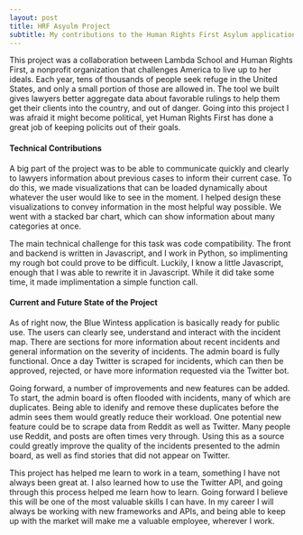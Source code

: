 ```yaml
---
layout: post
title: HRF Asyulm Project
subtitle: My contributions to the Human Rights First Asylum application
---
```


This project was a collaboration between Lambda School and Human Rights First, a nonprofit organization that challenges America to live up to her ideals.
Each year, tens of thousands of people seek refuge in the United States, and only a small portion of those are allowed in. The tool we built gives lawyers better aggregate data about favorable rulings to help them get their clients into the country, and out of danger. Going into this project I was afraid it might become political, yet Human Rights First has done a great job of keeping policits out of their goals.

#### Technical Contributions
A big part of the project was to be able to communicate quickly and clearly to lawyers information about previous cases to inform their current case. To do this, we made visualizations that can be loaded dynamically about whatever the user would like to see in the moment. I helped design these visualizations to convey information in the most helpful way possible. We went with a stacked bar chart, which can show information about many categories at once.

The main technical challenge for this task was code compatibility. The front and backend is written in Javascript, and I work in Python, so implimenting my rough bot could prove to be difficult. Luckily, I know a little Javascript, enough that I was able to rewrite it in Javascript. While it did take some time, it made implimentation a simple function call.

#### Current and Future State of the Project
As of right now, the Blue Wintess application is basically ready for public use. The users can clearly see, understand and interact with the incident map. There are sections for more information about recent incidents and general information on the severity of incidents. The admin board is fully functional. Once a day Twitter is scraped for incidents, which can then be approved, rejected, or have more information requested via the Twitter bot.

Going forward, a number of improvements and new features can be added. To start, the admin board is often flooded with incidents, many of which are duplicates. Being able to idenify and remove these duplicates before the admin sees them would greatly reduce their workload. One potential new feature could be to scrape data from Reddit as well as Twitter. Many people use Reddit, and posts are often times very through. Using this as a source could greatly improve the quality of the incidents presented to the admin board, as well as find stories that did not appear on Twitter.

This project has helped me learn to work in a team, something I have not always been great at. I also learned how to use the Twitter API, and going through this process helped me learn how to learn. Going forward I believe this will be one of the most valuable skills I can have. In my career I will always be working with new frameworks and APIs, and being able to keep up with the market will make me a valuable employee, wherever I work.
